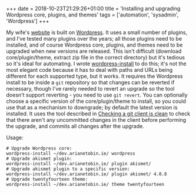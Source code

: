 +++
date = 2018-10-23T21:29:26+01:00
title = 'Installing and upgrading Wordpress core, plugins, and themes'
tags = ['automation', 'sysadmin', 'Wordpress']
+++

My wife's [website](https://www.arianetobin.ie/) is built on
[Wordpress](https://wordpress.org/).  It uses a small number of plugins, and
I've tested many plugins over the years; all those plugins need to be installed,
and of course Wordpress core, plugins, and themes need to be upgraded when new
versions are released.  This isn't difficult (download core/plugin/theme,
extract zip file in the correct directory) but it's tedious so it's ideal for
automating.  I wrote
[wordpress-install](https://github.com/tobinjt/bin/blob/master/wordpress-install)
to do this; it's not the most elegant code because it has to deal with paths and
URLs being different for each supported type, but it works.  It requires the
Wordpress install to be inside a `git` repository so that changes can be
reverted if necessary, though I've rarely needed to revert an upgrade so the
tool doesn't support reverting - you need to use `git revert`.  You can
optionally choose a specific version of the core/plugin/theme to install, so you
could use that as a mechanism to downgrade; by default the latest version is
installed.  It uses the tool described in [Checking a git client is
clean](/blog/checking_a_git_client_is_clean/) to check that there aren't any
uncommitted changes in the client before performing the upgrade, and commits all
changes after the upgrade.

Usage:

```shell
# Upgrade Wordpress core:
wordpress-install ~/dev.arianetobin.ie/ wordpress
# Upgrade akismet plugin:
wordpress-install ~/dev.arianetobin.ie/ plugin akismet/
# Upgrade akismet plugin to a specific version:
wordpress-install ~/dev.arianetobin.ie/ plugin akismet/ 4.0.8
# Upgrade twentyfourteen theme:
wordpress-install ~/dev.arianetobin.ie/ theme twentyfourteen
```
